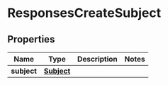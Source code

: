 
# ResponsesCreateSubject

## Properties
| Name | Type | Description | Notes |
| ------------ | ------------- | ------------- | ------------- |
| **subject** | [**Subject**](Subject.md) |  |  |



